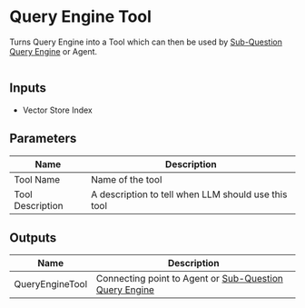 # Query Engine Tool

Turns Query Engine into a Tool which can then be used by [Sub-Question Query Engine](../engine/sub-question-query-engine.md) or Agent.

<figure><img src="../..//assets/image (9) (1) (1) (1) (2) (1).png" alt=""><figcaption></figcaption></figure>

## Inputs

* Vector Store Index

## Parameters

| Name             | Description                                         |
| ---------------- | --------------------------------------------------- |
| Tool Name        | Name of the tool                                    |
| Tool Description | A description to tell when LLM should use this tool |

## Outputs

| Name            | Description                                                                                      |
| --------------- | ------------------------------------------------------------------------------------------------ |
| QueryEngineTool | Connecting point to Agent or [Sub-Question Query Engine](../engine/sub-question-query-engine.md) |
